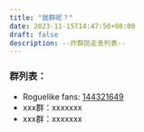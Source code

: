 ```yaml
---
title: "我群呢？"
date: 2023-11-15T14:47:50+08:00
draft: false
description: --炸群防走丢列表--
---
```


### 群列表：
+ Roguelike fans: [144321649](http://qm.qq.com/cgi-bin/qm/qr?_wv=1027&k=tmiiVK34gsrOfaEAMle3tNV0GkukY-h8&authKey=PHXf6gIChLalwPo9Cl4Azm9YzhMH1EiYrrAQvURTb9RVZeBsFKkvDCOAuoJ51lr4&noverify=0&group_code=144321649)
+ xxx群：xxxxxxx
+ xxx群：xxxxxxx
